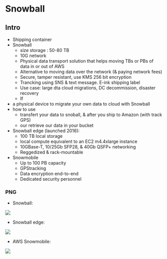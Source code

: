 # Snowball

## Intro
* Shipping container
* Snowball
  * size storage : 50-80 TB
  * 10G network
  * Physical data transport solution that helps moving TBs or PBs of data in or out of AWS
  * Alternative to moving data over the network (& paying network fees)
  * Secure, tamper resistant, use KMS 256 bit encryption
  * Trancking using SNS & text message. E-ink shipping label
  * Use case: large dta cloud migrations, DC decommission, disaster recovery
  * If 
* a physical device to migrate your own data to cloud with Snowball
* how to use
  * transfert your data to snoball, & after you ship to Amazon (with track GPS)
  * our retrieve our data in your bucket
* Snowball edge (launched 2016):
  * 100 TB local storage
  * local compute equivalent to an EC2 m4.4xlarge instance
  * 10GBase-T, 10/25Gb SFP28, & 40Gb QSFP+ networking
  * Reggedized & rack-mountable
* Snowmobile
  * Up to 100 PB capacity
  * GPStracking
  * Data encryption end-to-end
  * Dedicated security personnel


### PNG
* Snowball:

[<img src="https://i.imgur.com/UGA0Phu.png">](https://i.imgur.com/UGA0Phu.png)

* Snowball edge:

[<img src="https://i.imgur.com/GRW8zyA.png">](https://i.imgur.com/GRW8zyA.png)

* AWS Snowmobile:

[<img src="https://i.imgur.com/KTQCBAV.png">](https://i.imgur.com/KTQCBAV.png)

